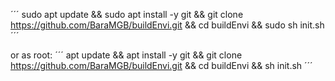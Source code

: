 ´´´
sudo apt update && sudo apt install -y git && git clone https://github.com/BaraMGB/buildEnvi.git && cd buildEnvi && sudo sh init.sh
´´´

or as root:
´´´
apt update && apt install -y git && git clone https://github.com/BaraMGB/buildEnvi.git && cd buildEnvi && sh init.sh
´´´
